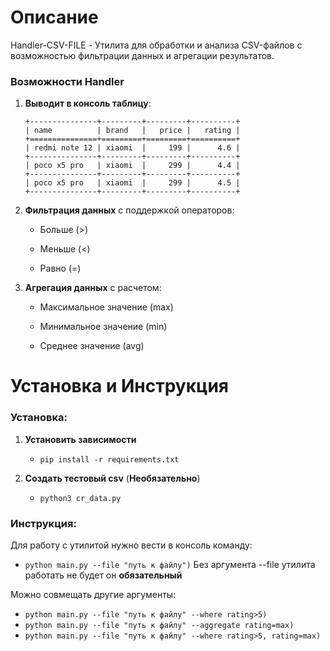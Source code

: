 # Описание
Handler-CSV-FILE - Утилита для обработки и анализа CSV-файлов с возможностью фильтрации данных и агрегации результатов.

### Возможности Handler

1. __Выводит в консоль таблицу__:
    ```
    +---------------+---------+---------+----------+
    | name          | brand   |   price |   rating |
    +===============+=========+=========+==========+
    | redmi note 12 | xiaomi  |     199 |      4.6 |
    +---------------+---------+---------+----------+
    | poco x5 pro   | xiaomi  |     299 |      4.4 |
    +---------------+---------+---------+----------+
    | poco x5 pro   | xiaomi  |     299 |      4.5 |
    +---------------+---------+---------+----------+
    ```

2. __Фильтрация данных__ с поддержкой операторов:

    - Больше (>)

    - Меньше (<)

    - Равно (=)

3. __Агрегация данных__ с расчетом:

    - Максимальное значение (max)

    - Минимальное значение (min)

    - Среднее значение (avg)


# __Установка и Инструкция__

### Установка:

1. __Установить зависимости__

    - `pip install -r requirements.txt`

2. __Создать тестовый csv__ (__Необязательно__)

    - `python3 cr_data.py`

### Инструкция:

Для работу с утилитой нужно вести в консоль команду:
    
- `python main.py --file "путь к файлу")`
  Без аргумента --file утилита работать не будет он __обязательный__

Можно совмещать другие аргументы:
- `python main.py --file "путь к файлу" --where rating>5)`
- `python main.py --file "путь к файлу" --aggregate rating=max)`
- `python main.py --file "путь к файлу" --where rating>5, rating=max)`
    